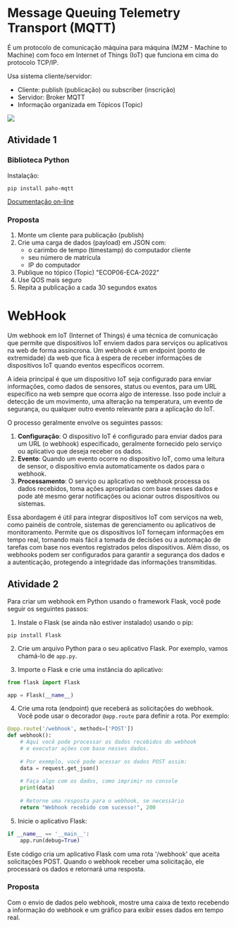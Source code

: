 # Message Queuing Telemetry Transport (MQTT)

É um protocolo de comunicação máquina para máquina (M2M - Machine to Machine) com 
foco em Internet of Things (IoT) que funciona em cima do protocolo TCP/IP. 

Usa sistema cliente/servidor:
- Cliente: publish (publicação) ou subscriber (inscrição)
- Servidor: Broker MQTT
- Informação organizada em Tópicos (Topic) </br>
<img src="https://hackernoon.com/hn-images/1*-GHFC93E4ODwNc98IE5_vA.gif"/>

## Atividade 1
### Biblioteca Python

Instalação:
```console
pip install paho-mqtt
```
[Documentação on-line](https://github.com/eclipse/paho.mqtt.python/tree/master/examples)

### Proposta

1. Monte um cliente para publicação (publish)
2. Crie uma carga de dados (payload) em JSON com:
   - o carimbo de tempo (timestamp) do computador cliente
   - seu número de matrícula
   - IP do computador
3. Publique no tópico (Topic) "ECOP06-ECA-2022"
4. Use QOS mais seguro
5. Repita a publicação a cada 30 segundos exatos

# WebHook

Um webhook em IoT (Internet of Things) é uma técnica de comunicação que permite que 
dispositivos IoT enviem dados para serviços ou aplicativos na web de forma assíncrona. 
Um webhook é um endpoint (ponto de extremidade) da web que fica à espera de receber 
informações de dispositivos IoT quando eventos específicos ocorrem.

A ideia principal é que um dispositivo IoT seja configurado para enviar informações, 
como dados de sensores, status ou eventos, para um URL específico na web sempre que 
ocorra algo de interesse. Isso pode incluir a detecção de um movimento, uma alteração 
na temperatura, um evento de segurança, ou qualquer outro evento relevante para a 
aplicação do IoT.

O processo geralmente envolve os seguintes passos:
1. **Configuração**: O dispositivo IoT é configurado para enviar dados para um URL (o webhook) 
especificado, geralmente fornecido pelo serviço ou aplicativo que deseja receber os dados.
2. **Evento**: Quando um evento ocorre no dispositivo IoT, como uma leitura de sensor, o 
dispositivo envia automaticamente os dados para o webhook.
3. **Processamento**: O serviço ou aplicativo no webhook processa os dados recebidos, 
toma ações apropriadas com base nesses dados e pode até mesmo gerar notificações ou acionar outros dispositivos ou sistemas.

Essa abordagem é útil para integrar dispositivos IoT com serviços na web, como 
painéis de controle, sistemas de gerenciamento ou aplicativos de monitoramento. 
Permite que os dispositivos IoT forneçam informações em tempo real, tornando mais 
fácil a tomada de decisões ou a automação de tarefas com base nos eventos registrados 
pelos dispositivos. Além disso, os webhooks podem ser configurados para garantir a 
segurança dos dados e a autenticação, protegendo a integridade das informações transmitidas.

## Atividade 2

Para criar um webhook em Python usando o framework Flask, você pode seguir os seguintes passos:

1. Instale o Flask (se ainda não estiver instalado) usando o pip:
```console
pip install Flask
```

2. Crie um arquivo Python para o seu aplicativo Flask. Por exemplo, vamos chamá-lo de `app.py`.

3. Importe o Flask e crie uma instância do aplicativo:
```python
from flask import Flask

app = Flask(__name__)
```

4. Crie uma rota (endpoint) que receberá as solicitações do webhook. Você pode usar o decorador `@app.route` para definir a rota. Por exemplo:
```python
@app.route('/webhook', methods=['POST'])
def webhook():
    # Aqui você pode processar os dados recebidos do webhook
    # e executar ações com base nesses dados.
    
    # Por exemplo, você pode acessar os dados POST assim:
    data = request.get_json()
    
    # Faça algo com os dados, como imprimir no console
    print(data)
    
    # Retorne uma resposta para o webhook, se necessário
    return "Webhook recebido com sucesso!", 200
```

5. Inicie o aplicativo Flask:
```python
if __name__ == '__main__':
    app.run(debug=True)
```

Este código cria um aplicativo Flask com uma rota '/webhook' que aceita solicitações POST. Quando o webhook receber uma solicitação, ele processará os dados e retornará uma resposta.

### Proposta

Com o envio de dados pelo webhook, mostre uma caixa de texto recebendo a informação do webhook e um gráfico para exibir esses dados em tempo real.
